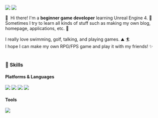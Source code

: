 <p>
<a href="mailto:tlgns1212@naver.com" target="_blank"><img src="https://img.shields.io/badge/tlgns1212@naver.com-3DDC84?style=flat-square&logo=Naver&logoColor=white"/></a>
<a href="https://www.instagram.com/k.sh_n/" target="_blank"><img src="https://img.shields.io/badge/k.sh_n-DD0B78?style=flat-square&logo=Instagram&logoColor=white"/></a>
</p>

<p>
  👋&nbsp; Hi there! I'm a <b>beginner game developer</b> learning Unreal Engine 4. 🚀<br/>
  Sometimes I try to learn all kinds of stuff such as making my own blog, homepage, applications, etc. 💖<br/><br/>
  I really love swimming, golf, talking, and playing games. ⛰ 🏄<br/>
  I hope I can make my own RPG/FPS game and play it with my friends! ✨ <br/><br/>
</p>

### 💪 Skills
#### Platforms & Languages
<p>
 <img src ="https://img.shields.io/badge/HTML5-E34F26?&style=for-the-badge&logo=Html&logoColor=white"/>
 <img src="https://img.shields.io/badge/Java-007396?style=flat-square&logo=Java&logoColor=white"/>
 <img src="https://img.shields.io/badge/C++-00599C?style=flat-for-the-badge&logo=C++&logoColor=white"/></a>
 <img src ="https://img.shields.io/badge/Python-3776AB?&style=for-the-badge&logo=Python&logoColor=white"/>
</p>

#### Tools
<p>
 <img src="https://img.shields.io/badge/Git-F05032?style=flat-square&logo=Git&logoColor=white"/>
</p>
